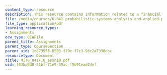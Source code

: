 ```yaml
---
content_type: resource
description: This resource contains information related to a financial parable.
file: /media/courses/6-041-probabilistic-systems-analysis-and-applied-probability-fall-2010/f03ba9d051bf71e939acf9b91ead2def_MIT6_041F10_assn10.pdf
file_type: application/pdf
learning_resource_types:
- Assignments
ocw_type: OCWFile
parent_title: Assignments
parent_type: CourseSection
parent_uid: 1c873555-0503-f79e-f7c3-98c2a7390ebc
resourcetype: Document
title: MIT6_041F10_assn10.pdf
uid: f03ba9d0-51bf-71e9-39ac-f9b91ead2def
---
```

